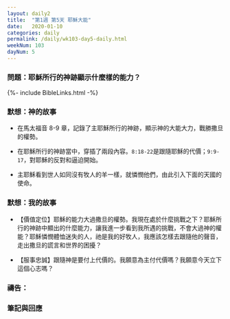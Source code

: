 ```yaml
---
layout: daily2
title:  "第1週 第5天 耶穌大能"
date:   2020-01-10
categories: daily
permalink: /daily/wk103-day5-daily.html
weekNum: 103
dayNum: 5
---
```


### 問題：耶穌所行的神跡顯示什麼樣的能力？

{%- include BibleLinks.html -%}

### 默想：神的故事 
+ 在馬太福音 8-9 章，記錄了主耶穌所行的神跡，顯示神的大能大力，戰勝撒旦的權勢。

+ 在耶穌所行的神跡當中，穿插了兩段內容。`8:18-22`是跟隨耶穌的代價；`9:9-17`，對耶穌的反對和逼迫開始。

+ 主耶穌看到世人如同沒有牧人的羊一樣，就憐憫他們，由此引入下面的天國的使命。 

### 默想：我的故事 
+ 【價值定位】耶穌的能力大過撒旦的權勢。我現在處於什麼挑戰之下？耶穌所行的神跡中顯出的什麼能力，讓我進一步看到我所遇的挑戰，不會大過神的權能？耶穌憐憫體恤迷失的人，祂是我的好牧人，我應該怎樣去跟隨他的聲音，走出撒旦的謊言和世界的困擾？

+ 【服事忠誠】跟隨神是要付上代價的。我願意為主付代價嗎？我願意今天立下這個心志嗎？

### 禱告：

### 筆記與回應
